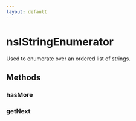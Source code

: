 ```yaml
---
layout: default
---
```


# nsIStringEnumerator #

Used to enumerate over an ordered list of strings.


## Methods ##

### hasMore ###

### getNext ###
